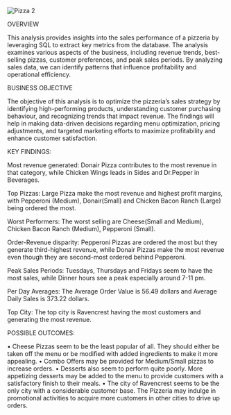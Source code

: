 ![Pizza 2](https://github.com/user-attachments/assets/b350bf82-16bb-4b09-bd2c-60b212b1eaea)




OVERVIEW

This analysis provides insights into the sales performance of a pizzeria by leveraging SQL to extract key metrics from the database. The analysis examines various aspects of the business, including revenue trends, best-selling pizzas, customer preferences, and peak sales periods. By analyzing sales data, we can identify patterns that influence profitability and operational efficiency.

BUSINESS OBJECTIVE

The objective of this analysis is to optimize the pizzeria’s sales strategy by identifying high-performing products, understanding customer purchasing behaviour, and recognizing trends that impact revenue. The findings will help in making data-driven decisions regarding menu optimization, pricing adjustments, and targeted marketing efforts to maximize profitability and enhance customer satisfaction.


KEY FINDINGS:

Most revenue generated:
Donair Pizza contributes to the most revenue in that category, while Chicken Wings leads in Sides and Dr.Pepper in Beverages. 

Top Pizzas:
Large Pizza make the most revenue and highest profit margins, with Pepperoni (Medium), Donair(Small) and Chicken Bacon Ranch (Large) being ordered the most.

Worst Performers:
The worst selling are Cheese(Small and Medium), Chicken Bacon Ranch (Medium), Pepperoni (Small).

Order-Revenue disparity:
Pepperoni Pizzas are ordered the most but they generate third-highest revenue, while Donair Pizzas make the most revenue even though they are second-most ordered behind Pepperoni.

Peak Sales Periods:
Tuesdays, Thursdays and Fridays seem to have the most sales, while Dinner hours see a peak especially around 7-11 pm.

Per Day Averages:
The Average Order Value is 56.49 dollars and Average Daily Sales is 373.22 dollars. 

Top City:
The top city is Ravencrest having the most customers and generating the most revenue.


POSSIBLE OUTCOMES:

•	Cheese Pizzas seem to be the least popular of all. They should either be taken off the menu or be modified with added ingredients to make it more appealing.
•	Combo Offers may be provided for Medium/Small pizzas to increase orders.
•	Desserts also seem to perform quite poorly. More appetizing desserts may be added to the menu to provide customers with a satisfactory finish to their meals.
•	The city of Ravencrest seems to be the only city with a considerable customer base. The Pizzeria may indulge in promotional activities to acquire more customers in other cities to drive up orders.
